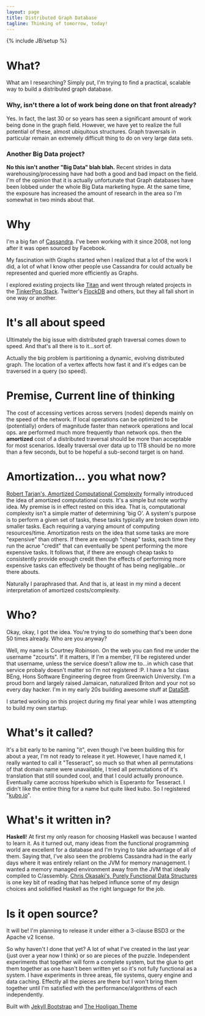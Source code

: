 ```yaml
---
layout: page
title: Distributed Graph Database
tagline: Thinking of tomorrow, today!
---
```

{% include JB/setup %}


# What?

What am I researching? Simply put, I'm trying to find a practical, scalable way to build a distributed graph database.

### Why, isn't there a lot of work being done on that front already?

Yes. In fact, the last 30 or so years has seen a significant amount of work being done in the graph field. However, we have yet to realize the full potential of these, almost ubiquitous structures. Graph traversals in particular remain an extremely difficult thing to do on very large data sets.

### Another Big Data project?

__No this isn't another "Big Data" blah blah.__ Recent strides in data warehousing/processing have had both a good and bad impact on the field. I'm of the opinion that it is actually unfortunate that Graph databases have been lobbed under the whole Big Data marketing hype. At the same time, the exposure has increased the amount of research in the area so I'm somewhat in two minds about that.

# Why

I'm a big fan of [Cassandra](http://cassandra.apache.org). I've been working with it since 2008, not long after it was open sourced by Facebook.

My fascination with Graphs started when I realized that a lot of the work I did, a lot of what I know other people use Cassandra for could actually be represented and queried more efficiently as Graphs.

I explored existing projects like [Titan](http://thinkaurelius.github.io/titan/) and went through related projects in the [TinkerPop Stack](http://www.tinkerpop.com/).
Twitter's [FlockDB](https://github.com/twitter/flockdb) and others, but they all fall short in one way or another.

# It's all about speed

Ultimately the big issue with distributed graph traversal comes down to speed. And that's all there is to it...sort of.

Actually the big problem is partitioning a dynamic, evolving distributed graph. The location of a vertex affects how fast it and it's edges can be traversed in a query (so speed).

# Premise, Current line of thinking

The cost of accessing vertices across servers (nodes) depends mainly on the speed of the network. If local operations can be optimized to be (potentially) orders of magnitude faster than network operations and local ops. are performed much more frequently than network ops. then the __amortized__ cost of a distributed traversal should be more than acceptable for most scenarios.  Ideally traversal over data up to 1TB should be no more than a few seconds, but to be hopeful a sub-second target is on hand.

# Amortization... you what now?

[Robert Tarjan's, Amortized Computational Complexity]( /papers/Amortized%20Computational%20Complexity.pdf ) formally introduced the idea of amortized computational costs. It's a simple but note worthy idea. My premise is in effect rested on this idea. That is, computational complexity isn't a simple matter of determining 'big O'. A system's purpose is to perform a given set of tasks, these tasks typically are broken down into smaller tasks. Each requiring a varying amount of computing resources/time. Amortization rests on the idea that some tasks are more "expensive" than others. If there are enough "cheap" tasks, each time they run the acrue "credit" that can eventually be spent performing the more expensive tasks. It follows that, if there are enough cheap tasks to consistently provide enough credit then the effects of performing more expensive tasks can effectively be thought of has being negligable...or there abouts.

Naturally I paraphrased that. And that is, at least in my mind a decent interpretation of amortized costs/complexity.

# Who?

Okay, okay, I got the idea. You're trying to do something that's been done 50 times already. Who are you anyway?

Well, my name is Courtney Robinson. On the web you can find me under the username "zcourts". If it matters, If I'm a member, I'll be registered under that username, unless the service doesn't allow me to...in which case that service probaly doesn't matter so I'm not registered :P.
I have a 1st class BEng, Hons Software Engineering degree from Greenwich University. I'm a proud born and largely raised Jamaican, naturalized Briton and your not so every day hacker. I'm in my early 20s building awesome stuff at [DataSift](http://datasift.com).

I started working on this project during my final year while I was attempting to build my own startup.

# What's it called?

It's a bit early to be naming "it", even though I've been building this for about a year, I'm not ready to release it yet. However, I have named it, I really wanted to call it "Tesseract", so much so that when all permutations of that domain name were unavailable, I tried all permutations of it's translation that still sounded cool, and that I could actually pronounce. Eventually came accross hiperkubo which is Esperanto for Tesseract. I didn't like the entire thing for a name but quite liked kubo. So I registered "[kubo.io](http://kubo.io)".

# What's it written in?

__Haskell__! At first my only reason for choosing Haskell was because I wanted to learn it. As it turned out, many ideas from the functional programming world are excellent for a database and I'm trying to take advantage of all of them. Saying that, I've also seen the problems Cassandra had in the early days where it was entirely reliant on the JVM for memory management. I wanted a memory managed environment away from the JVM that ideally compiled to C/assembly. [Chris Okasaki's, Purely Functional Data Structures]( /papers/okasaki.pdf ) is one key bit of reading that has helped influnce some of my design choices and solidified Haskell as the right language for the job.

# Is it open source?

It will be! I'm planning to release it under either a 3-clause BSD3 or the Apache v2 license. 

So why haven't I done that yet? A lot of what I've created in the last year (just over a year now I think) or so are pieces of the puzzle. Independent experiments that together will form a complete system, but the glue to get them together as one hasn't been written yet so it's not fully functional as a system. I have experiments in three areas, file systems, query engine and data caching. Effectly all the pieces are there but I won't bring them together until I'm satisfied with the performance/algorithms of each independently.


Built with <a href="http://jekyllbootstrap.com" target="_blank">Jekyll Bootstrap</a> and <a href="http://github.com/dhulihan/hooligan" target="_blank">The Hooligan Theme</a>